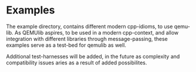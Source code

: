 # Examples

The example directory, contains different modern cpp-idioms, to use qemu-lib. 
As QEMUlib aspires, to be used in a modern cpp-context, and allow integration
with different libraries through message-passing, these examples serve as a
test-bed for qemulib as well. 

Additional test-harnesses will be added, in the future as complexity and compatibility
issues aries as a result of added possibilites.